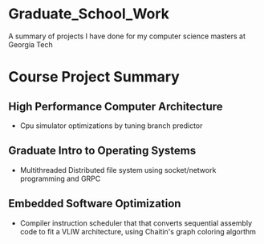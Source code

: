 # Graduate_School_Work
A summary of projects I have done for my computer science masters at Georgia Tech

# Course Project Summary

## High Performance Computer Architecture 
* Cpu simulator optimizations by tuning branch predictor


## Graduate Intro to Operating Systems
* Multithreaded Distributed file system using socket/network programming and GRPC

## Embedded Software Optimization
* Compiler instruction scheduler that that converts sequential assembly code to fit a VLIW architecture, using Chaitin's graph coloring algorthm
